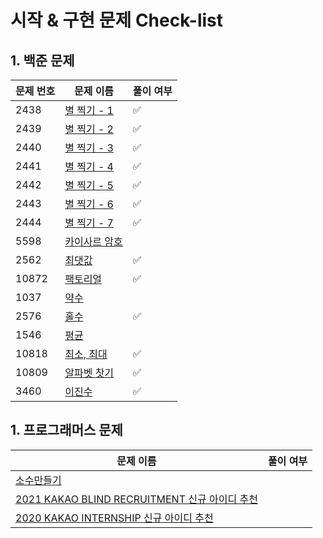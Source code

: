 # 시작 & 구현 문제 Check-list

## 1. 백준 문제

| 문제 번호 | 문제 이름                                             | 풀이 여부 |
| --------- | ----------------------------------------------------- | --------- |
| 2438      | [별 찍기 - 1](https://www.acmicpc.net/problem/2438)   | ✅        |
| 2439      | [별 찍기 - 2](https://www.acmicpc.net/problem/2439)   | ✅        |
| 2440      | [별 찍기 - 3](https://www.acmicpc.net/problem/2440)   | ✅        |
| 2441      | [별 찍기 - 4](https://www.acmicpc.net/problem/2441)   | ✅        |
| 2442      | [별 찍기 - 5](https://www.acmicpc.net/problem/2442)   | ✅        |
| 2443      | [별 찍기 - 6](https://www.acmicpc.net/problem/2443)   | ✅        |
| 2444      | [별 찍기 - 7](https://www.acmicpc.net/problem/2444)   | ✅        |
| 5598      | [카이사르 암호](https://www.acmicpc.net/problem/5598) |           |
| 2562      | [최댓값](https://www.acmicpc.net/problem/2562)        | ✅        |
| 10872     | [팩토리얼](https://www.acmicpc.net/problem/10872)     | ✅        |
| 1037      | [약수](https://www.acmicpc.net/problem/1037)          |           |
| 2576      | [홀수](https://www.acmicpc.net/problem/2576)          | ✅        |
| 1546      | [평균](https://www.acmicpc.net/problem/1546)          |           |
| 10818     | [최소, 최대](https://www.acmicpc.net/problem/10818)   | ✅        |
| 10809     | [알파벳 찻기](https://www.acmicpc.net/problem/10809)  | ✅        |
| 3460      | [이진수](https://www.acmicpc.net/problem/3460)        | ✅        |

## 1. 프로그래머스 문제

| 문제 이름                                                                                                 | 풀이 여부 |
| --------------------------------------------------------------------------------------------------------- | --------- |
| [소수만들기](https://programmers.co.kr/learn/courses/30/lessons/12977)                                    |           |
| [2021 KAKAO BLIND RECRUITMENT 신규 아이디 추천](https://programmers.co.kr/learn/courses/30/lessons/72410) |           |
| [2020 KAKAO INTERNSHIP 신규 아이디 추천](https://programmers.co.kr/learn/courses/30/lessons/72410)        |           |
